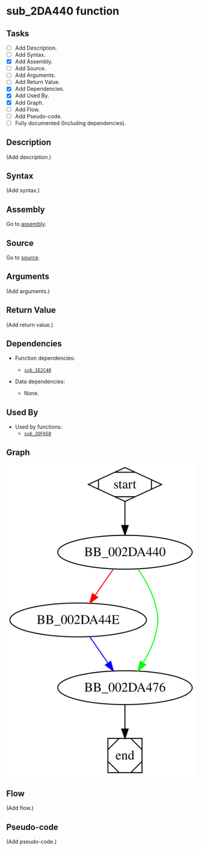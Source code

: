 # sub_2DA440 function

## Tasks

- [ ] Add Description.
- [ ] Add Syntax.
- [X] Add Assembly.
- [ ] Add Source.
- [ ] Add Arguments.
- [ ] Add Return Value.
- [X] Add Dependencies.
- [X] Add Used By.
- [X] Add Graph.
- [ ] Add Flow.
- [ ] Add Pseudo-code.
- [ ] Fully documented (Including dependencies).

## Description

(Add description.)

## Syntax

(Add syntax.)

## Assembly

Go to [assembly](../asm/sub_2DA440.asm).

## Source

Go to [source](../cc/sub_2DA440.cc).

## Arguments

(Add arguments.)

## Return Value

(Add return value.)

## Dependencies

* Function dependencies:
  * [`sub_2E2C40`](sub_2E2C40.md)

* Data dependencies:
  * None.


## Used By

* Used by functions:
  * [`sub_2DF650`](sub_2DF650.md)

## Graph

![sub_2DA440 Graph](../svg/sub_2DA440.svg "sub_2DA440 Graph")

## Flow

(Add flow.)

## Pseudo-code

(Add pseudo-code.)


